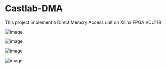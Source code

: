 # Castlab-DMA
This project implement a Direct Memory Access unit on Xilinx FPGA VCU118

![image](https://github.com/user-attachments/assets/6c510fdd-e01a-45ae-8129-0fdfc08dd3de)

![image](https://github.com/user-attachments/assets/fb5282f0-5f29-4477-8371-3bfa44a89b00)

![image](https://github.com/user-attachments/assets/45c34584-f4ae-4ff9-8a0e-8cb95ab15825)

![image](https://github.com/user-attachments/assets/9d1227af-168c-467d-9003-712907bbe00e)
